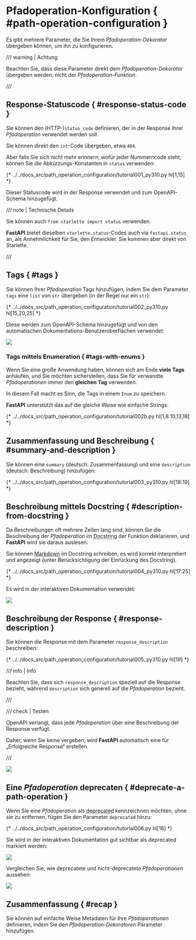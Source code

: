# Pfadoperation-Konfiguration { #path-operation-configuration }

Es gibt mehrere Parameter, die Sie Ihrem *Pfadoperation-Dekorator* übergeben können, um ihn zu konfigurieren.

/// warning | Achtung

Beachten Sie, dass diese Parameter direkt dem *Pfadoperation-Dekorator* übergeben werden, nicht der *Pfadoperation-Funktion*.

///

## Response-Statuscode { #response-status-code }

Sie können den (HTTP-)`status_code` definieren, der in der Response Ihrer *Pfadoperation* verwendet werden soll.

Sie können direkt den `int`-Code übergeben, etwa `404`.

Aber falls Sie sich nicht mehr erinnern, wofür jeder Nummerncode steht, können Sie die Abkürzungs-Konstanten in `status` verwenden:

{* ../../docs_src/path_operation_configuration/tutorial001_py310.py hl[1,15] *}

Dieser Statuscode wird in der Response verwendet und zum OpenAPI-Schema hinzugefügt.

/// note | Technische Details

Sie können auch `from starlette import status` verwenden.

**FastAPI** bietet dieselben `starlette.status`-Codes auch via `fastapi.status` an, als Annehmlichkeit für Sie, den Entwickler. Sie kommen aber direkt von Starlette.

///

## Tags { #tags }

Sie können Ihrer *Pfadoperation* Tags hinzufügen, indem Sie dem Parameter `tags` eine `list` von `str` übergeben (in der Regel nur ein `str`):

{* ../../docs_src/path_operation_configuration/tutorial002_py310.py hl[15,20,25] *}

Diese werden zum OpenAPI-Schema hinzugefügt und von den automatischen Dokumentations-Benutzeroberflächen verwendet:

<img src="/img/tutorial/path-operation-configuration/image01.png">

### Tags mittels Enumeration { #tags-with-enums }

Wenn Sie eine große Anwendung haben, können sich am Ende **viele Tags** anhäufen, und Sie möchten sicherstellen, dass Sie für verwandte *Pfadoperationen* immer den **gleichen Tag** verwenden.

In diesem Fall macht es Sinn, die Tags in einem `Enum` zu speichern.

**FastAPI** unterstützt das auf die gleiche Weise wie einfache Strings:

{* ../../docs_src/path_operation_configuration/tutorial002b.py hl[1,8:10,13,18] *}

## Zusammenfassung und Beschreibung { #summary-and-description }

Sie können eine `summary` (deutsch: Zusammenfassung) und eine `description` (deutsch: Beschreibung) hinzufügen:

{* ../../docs_src/path_operation_configuration/tutorial003_py310.py hl[18:19] *}

## Beschreibung mittels Docstring { #description-from-docstring }

Da Beschreibungen oft mehrere Zeilen lang sind, können Sie die Beschreibung der *Pfadoperation* im <abbr title="Ein mehrzeiliger String (keiner Variable zugewiesen) als erster Ausdruck in einer Funktion, wird für die Dokumentation derselben verwendet">Docstring</abbr> der Funktion deklarieren, und **FastAPI** wird sie daraus auslesen.

Sie können <a href="https://en.wikipedia.org/wiki/Markdown" class="external-link" target="_blank">Markdown</a> im Docstring schreiben, es wird korrekt interpretiert und angezeigt (unter Berücksichtigung der Einrückung des Docstring).

{* ../../docs_src/path_operation_configuration/tutorial004_py310.py hl[17:25] *}

Es wird in der interaktiven Dokumentation verwendet:

<img src="/img/tutorial/path-operation-configuration/image02.png">

## Beschreibung der Response { #response-description }

Sie können die Response mit dem Parameter `response_description` beschreiben:

{* ../../docs_src/path_operation_configuration/tutorial005_py310.py hl[19] *}

/// info | Info

Beachten Sie, dass sich `response_description` speziell auf die Response bezieht, während `description` sich generell auf die *Pfadoperation* bezieht.

///

/// check | Testen

OpenAPI verlangt, dass jede *Pfadoperation* über eine Beschreibung der Response verfügt.

Daher, wenn Sie keine vergeben, wird **FastAPI** automatisch eine für „Erfolgreiche Response“ erstellen.

///

<img src="/img/tutorial/path-operation-configuration/image03.png">

## Eine *Pfadoperation* deprecaten { #deprecate-a-path-operation }

Wenn Sie eine *Pfadoperation* als <abbr title="veraltet, von der Verwendung wird abgeraten">deprecated</abbr> kennzeichnen möchten, ohne sie zu entfernen, fügen Sie den Parameter `deprecated` hinzu:

{* ../../docs_src/path_operation_configuration/tutorial006.py hl[16] *}

Sie wird in der interaktiven Dokumentation gut sichtbar als deprecated markiert werden:

<img src="/img/tutorial/path-operation-configuration/image04.png">

Vergleichen Sie, wie deprecatete und nicht-deprecatete *Pfadoperationen* aussehen:

<img src="/img/tutorial/path-operation-configuration/image05.png">

## Zusammenfassung { #recap }

Sie können auf einfache Weise Metadaten für Ihre *Pfadoperationen* definieren, indem Sie den *Pfadoperation-Dekoratoren* Parameter hinzufügen.
